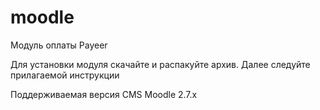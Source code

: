 moodle
======
Модуль оплаты Payeer

Для установки модуля скачайте и распакуйте архив.
Далее следуйте прилагаемой инструкции

Поддерживаемая версия CMS Moodle 2.7.x
